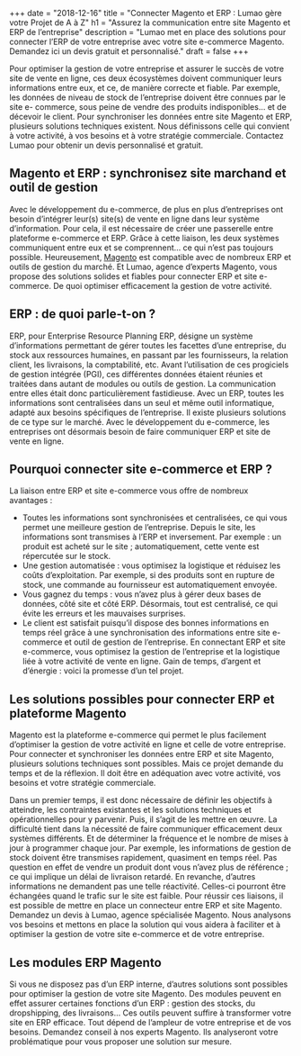 +++
date = "2018-12-16"
title = "Connecter Magento et ERP : Lumao gère votre Projet de A à Z"
h1 = "Assurez la communication entre site Magento et ERP de l’entreprise"
description = "Lumao met en place des solutions pour connecter l’ERP de votre entreprise avec votre site e-commerce Magento. Demandez ici un devis gratuit et personnalisé."
draft = false
+++

Pour optimiser la gestion de votre entreprise et assurer le succès de votre site de vente en ligne, ces
deux écosystèmes doivent communiquer leurs informations entre eux, et ce, de manière correcte et
fiable. Par exemple, les données de niveau de stock de l’entreprise doivent être connues par le site e-
commerce, sous peine de vendre des produits indisponibles… et de décevoir le client. Pour
synchroniser les données entre site Magento et ERP, plusieurs solutions techniques existent. Nous
définissons celle qui convient à votre activité, à vos besoins et à votre stratégie commerciale.
Contactez Lumao pour obtenir un devis personnalisé et gratuit.

## Magento et ERP : synchronisez site marchand et outil de gestion

Avec le développement du e-commerce, de plus en plus d’entreprises ont besoin d’intégrer leur(s)
site(s) de vente en ligne dans leur système d’information. Pour cela, il est nécessaire de créer une
passerelle entre plateforme e-commerce et ERP. Grâce à cette liaison, les deux systèmes
communiquent entre eux et se comprennent… ce qui n’est pas toujours possible. Heureusement,
[Magento](/ecommerce/cms/magento/) est compatible avec de nombreux ERP et outils de gestion du marché. Et Lumao, agence
d’experts Magento, vous propose des solutions solides et fiables pour connecter ERP et site e-
commerce. De quoi optimiser efficacement la gestion de votre activité.

## ERP : de quoi parle-t-on ?

ERP, pour Enterprise Resource Planning ERP, désigne un système d’informations permettant de gérer
toutes les facettes d’une entreprise, du stock aux ressources humaines, en passant par les
fournisseurs, la relation client, les livraisons, la comptabilité, etc. Avant l’utilisation de ces progiciels
de gestion intégrée (PGI), ces différentes données étaient réunies et traitées dans autant de modules
ou outils de gestion. La communication entre elles était donc particulièrement fastidieuse. Avec un
ERP, toutes les informations sont centralisées dans un seul et même outil informatique, adapté aux
besoins spécifiques de l’entreprise. Il existe plusieurs solutions de ce type sur le marché.
Avec le développement du e-commerce, les entreprises ont désormais besoin de faire communiquer
ERP et site de vente en ligne.

## Pourquoi connecter site e-commerce et ERP ?

La liaison entre ERP et site e-commerce vous offre de nombreux avantages :
- Toutes les informations sont synchronisées et centralisées, ce qui vous permet une meilleure
gestion de l’entreprise. Depuis le site, les informations sont transmises à l’ERP et
inversement. Par exemple : un produit est acheté sur le site ; automatiquement, cette vente
est répercutée sur le stock.
- Une gestion automatisée : vous optimisez la logistique et réduisez les coûts d’exploitation.
Par exemple, si des produits sont en rupture de stock, une commande au fournisseur est
automatiquement envoyée.
- Vous gagnez du temps : vous n’avez plus à gérer deux bases de données, côté site et côté
ERP. Désormais, tout est centralisé, ce qui évite les erreurs et les mauvaises surprises.
- Le client est satisfait puisqu’il dispose des bonnes informations en temps réel grâce à une
synchronisation des informations entre site e-commerce et outil de gestion de l’entreprise.
En connectant ERP et site e-commerce, vous optimisez la gestion de l’entreprise et la logistique liée à
votre activité de vente en ligne. Gain de temps, d’argent et d’énergie : voici la promesse d’un tel
projet.

## Les solutions possibles pour connecter ERP et plateforme Magento

Magento est la plateforme e-commerce qui permet le plus facilement d’optimiser la gestion de votre
activité en ligne et celle de votre entreprise. Pour connecter et synchroniser les données entre ERP et
site Magento, plusieurs solutions techniques sont possibles. Mais ce projet demande du temps et de
la réflexion. Il doit être en adéquation avec votre activité, vos besoins et votre stratégie commerciale.

Dans un premier temps, il est donc nécessaire de définir les objectifs à atteindre, les contraintes
existantes et les solutions techniques et opérationnelles pour y parvenir. Puis, il s’agit de les mettre
en œuvre. La difficulté tient dans la nécessité de faire communiquer efficacement deux systèmes
différents. Et de déterminer la fréquence et le nombre de mises à jour à programmer chaque jour.
Par exemple, les informations de gestion de stock doivent être transmises rapidement, quasiment en
temps réel. Pas question en effet de vendre un produit dont vous n’avez plus de référence ; ce qui
implique un délai de livraison retardé. En revanche, d’autres informations ne demandent pas une
telle réactivité. Celles-ci pourront être échangées quand le trafic sur le site est faible.
Pour réussir ces liaisons, il est possible de mettre en place un connecteur entre ERP et site Magento.
Demandez un devis à Lumao, agence spécialisée Magento. Nous analysons vos besoins et mettons en
place la solution qui vous aidera à faciliter et à optimiser la gestion de votre site e-commerce et de
votre entreprise.

## Les modules ERP Magento

Si vous ne disposez pas d’un ERP interne, d’autres solutions sont possibles pour optimiser la gestion
de votre site Magento. Des modules peuvent en effet assurer certaines fonctions d’un ERP : gestion
des stocks, du dropshipping, des livraisons… Ces outils peuvent suffire à transformer votre site en
ERP efficace. Tout dépend de l’ampleur de votre entreprise et de vos besoins. Demandez conseil à
nos experts Magento. Ils analyseront votre problématique pour vous proposer une solution sur
mesure.